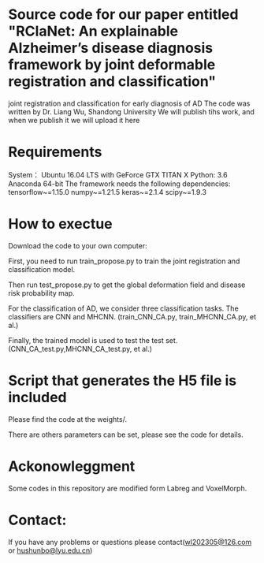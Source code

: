# Source code for our paper entitled "RClaNet: An explainable Alzheimer’s disease diagnosis framework by joint deformable registration and classification"
joint registration and classification for early diagnosis of AD
The code was written by Dr. Liang Wu, Shandong University
We will publish tihs work, and when we publish it we will upload it here

# Requirements
System： Ubuntu 16.04 LTS with GeForce GTX TITAN X
Python: 3.6 Anaconda 64-bit
The framework needs the following dependencies:
tensorflow~=1.15.0
numpy~=1.21.5
keras~=2.1.4
scipy~=1.9.3
# How to exectue
Download the code to your own computer:

First, you need to run train_propose.py to train the joint registration and classification model.

Then run test_propose.py to get the global deformation field and disease risk probability map.

For the classification of AD, we consider three classification tasks. The classifiers are CNN and MHCNN. (train_CNN_CA.py, train_MHCNN_CA.py, et al.)

Finally, the trained model is used to test the test set. (CNN_CA_test.py,MHCNN_CA_test.py, et al.)
# Script that generates the H5 file is included
Please find the code at the weights/.

There are others parameters can be set, please see the code for details.
# Ackonowleggment

Some codes in this repository are modified form Labreg and VoxelMorph.

# Contact:

If you have any problems or questions please contact(wl202305@126.com or hushunbo@lyu.edu.cn)
